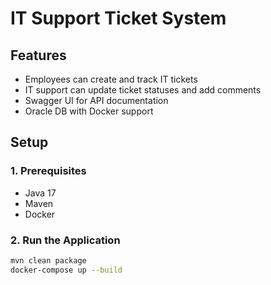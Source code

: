 # IT Support Ticket System

## Features
- Employees can create and track IT tickets
- IT support can update ticket statuses and add comments
- Swagger UI for API documentation
- Oracle DB with Docker support

## Setup

### 1. Prerequisites
- Java 17
- Maven
- Docker

### 2. Run the Application
```bash
mvn clean package
docker-compose up --build
